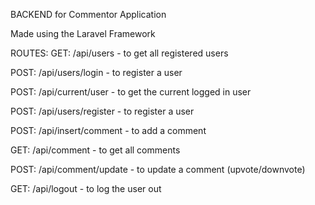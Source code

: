 BACKEND for Commentor Application

Made using the Laravel Framework

ROUTES:
GET: /api/users - to get all registered users

POST: /api/users/login - to register a user

POST: /api/current/user - to get the current logged in user

POST: /api/users/register - to register a user

POST: /api/insert/comment - to add a comment

GET: /api/comment - to get all comments

POST: /api/comment/update - to update a comment (upvote/downvote)

GET: /api/logout - to log the user out


